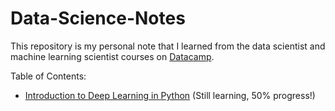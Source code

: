 # Data-Science-Notes
<p>This repository is my personal note that I learned from the data scientist and machine learning scientist courses on <a href="https://www.datacamp.com/" target="_blank">Datacamp</a>.</p>
<p>Table of Contents:</p>
<ul>
  <li><a href="https://github.com/Thanarat-DS/Data-Science-Notes/blob/main/Introduction%20to%20Deep%20Learning%20in%20Python/notebook.ipynb" target="_blank">Introduction to Deep Learning in Python</a> (Still learning, 50% progress!)</li>
</ul>

